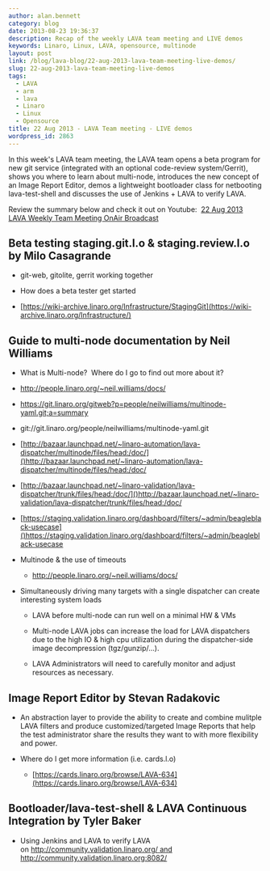 ```yaml
---
author: alan.bennett
category: blog
date: 2013-08-23 19:36:37
description: Recap of the weekly LAVA team meeting and LIVE demos
keywords: Linaro, Linux, LAVA, opensource, multinode
layout: post
link: /blog/lava-blog/22-aug-2013-lava-team-meeting-live-demos/
slug: 22-aug-2013-lava-team-meeting-live-demos
tags:
  - LAVA
  - arm
  - lava
  - Linaro
  - Linux
  - Opensource
title: 22 Aug 2013 - LAVA Team meeting - LIVE demos
wordpress_id: 2863
---
```


In this week's LAVA team meeting, the LAVA team opens a beta program for new git service (integrated with an optional code-review system/Gerrit), shows you where to learn about multi-node, introduces the new concept of an Image Report Editor, demos a lightweight bootloader class for netbooting lava-test-shell and discusses the use of Jenkins + LAVA to verify LAVA.

Review the summary below and check it out on Youtube:  [22 Aug 2013 LAVA Weekly Team Meeting OnAir Broadcast](http://www.youtube.com/watch?feature=player_embedded&v=-O-ygNKX6eI)

## Beta testing staging.git.l.o & staging.review.l.o by Milo Casagrande

- git-web, gitolite, gerrit working together

- How does a beta tester get started

- [https://wiki-archive.linaro.org/Infrastructure/StagingGit](https://wiki-archive.linaro.org/Infrastructure/)

## Guide to multi-node documentation by Neil Williams

- What is Multi-node?  Where do I go to find out more about it?

- http://people.linaro.org/~neil.williams/docs/

- https://git.linaro.org/gitweb?p=people/neilwilliams/multinode-yaml.git;a=summary

- git://git.linaro.org/people/neilwilliams/multinode-yaml.git

- [http://bazaar.launchpad.net/~linaro-automation/lava-dispatcher/multinode/files/head:/doc/]()http://bazaar.launchpad.net/~linaro-automation/lava-dispatcher/multinode/files/head:/doc/

- [http://bazaar.launchpad.net/~linaro-validation/lava-dispatcher/trunk/files/head:/doc/]()http://bazaar.launchpad.net/~linaro-validation/lava-dispatcher/trunk/files/head:/doc/

- [https://staging.validation.linaro.org/dashboard/filters/~admin/beagleblack-usecase]()https://staging.validation.linaro.org/dashboard/filters/~admin/beagleblack-usecase

- Multinode & the use of timeouts

  - http://people.linaro.org/~neil.williams/docs/

- Simultaneously driving many targets with a single dispatcher can create interesting system loads

  - LAVA before multi-node can run well on a minimal HW & VMs

  - Multi-node LAVA jobs can increase the load for LAVA dispatchers due to the high IO & high cpu utilization during the dispatcher-side image decompression (tgz/gunzip/...).

  - LAVA Administrators will need to carefully monitor and adjust resources as necessary.

## Image Report Editor by Stevan Radakovic

- An abstraction layer to provide the ability to create and combine mulitple LAVA filters and produce customized/targeted Image Reports that help the test administrator share the results they want to with more flexibility and power.

- Where do I get more information (i.e. cards.l.o)

  - [https://cards.linaro.org/browse/LAVA-634](https://cards.linaro.org/browse/LAVA-634)

## Bootloader/lava-test-shell & LAVA Continuous Integration by Tyler Baker

- Using Jenkins and LAVA to verify LAVA on http://community.validation.linaro.org/ and http://community.validation.linaro.org:8082/
